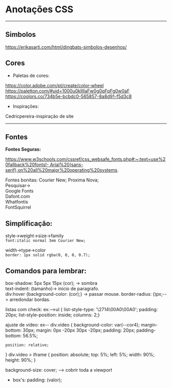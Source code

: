 # Anotações CSS
***
## Simbolos  
https://erikasarti.com/html/dingbats-simbolos-desenhos/
## Cores
* Paletas de cores:

https://color.adobe.com/pt/create/color-wheel
https://paletton.com/#uid=1000u0kllllaFw0g0qFqFg0w0aF
https://coolors.co/734b5e-bcbdc0-565857-8a8d91-f5d3c8

* Inspirações:

Cedricpereira-inspiração de site
***
## Fontes

__Fontes Seguras:__ 

https://www.w3schools.com/cssref/css_websafe_fonts.php#:~:text=use%20fallback%20fonts!-,Arial%20(sans-serif),on%20all%20major%20operating%20systems.

Fontes bonitas: Courier New; Proxima Nova;<br>Pesquisar-><br>
Google Fonts<br>Dafont.com<br>Whatfontis<br>FontSquirrel

## Simplificação:<br>
style->weight->size->family <br> `font:italic normal 3em Courier New;`

 width->type->color<br>`border: 1px solid rgba(0, 0, 0, 0.7);`

 ## Comandos para lembrar:

box-shadow: 5px 5px 15px (cor); -> sombra  
text-indent: (tamanho)-> inicio de paragrafo.  
div:hover {background-color: (cor);} -> passar mouse.
border-radius: ()px;--> arredondar bordas.

listas com check:
ex:-->ul {
    list-style-type: '\2714\00A0\00A0';
    padding: 20px;
    list-style-position: inside;
    columns: 2;}

ajuste de vídeo: ex--
div.video {
    background-color: var(--cor4);
    margin-bottom: 30px;
    margin: 0px -20px 30px -20px;
    padding: 20px;
    padding-bottom: 56.5%;
    
    position: relative;
}
div.video > iframe {
    position: absolute;
    top: 5%;
    left: 5%;
    width: 90%;
    height: 90%;
}

background-size: cover; --> cobrir toda a viewport

* box's: 
padding: (valor);

